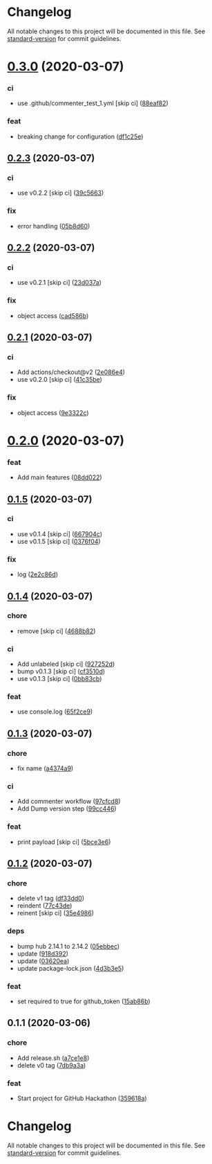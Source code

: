 # Changelog

All notable changes to this project will be documented in this file. See [standard-version](https://github.com/conventional-changelog/standard-version) for commit guidelines.

# [0.3.0](https://github.com/peaceiris/actions-label-commenter/compare/v0.2.3...v0.3.0) (2020-03-07)


### ci

* use .github/commenter_test_1.yml [skip ci] ([88eaf82](https://github.com/peaceiris/actions-label-commenter/commit/88eaf82906a2a995d435259084b385754d1a9985))

### feat

* breaking change for configuration ([df1c25e](https://github.com/peaceiris/actions-label-commenter/commit/df1c25ee366d3c9c7d45ebe74d51247dff11747e))



## [0.2.3](https://github.com/peaceiris/actions-label-commenter/compare/v0.2.2...v0.2.3) (2020-03-07)


### ci

* use v0.2.2 [skip ci] ([39c5663](https://github.com/peaceiris/actions-label-commenter/commit/39c5663ea9bf00cc52142d4e0773efd849ba31f7))

### fix

* error handling ([05b8d60](https://github.com/peaceiris/actions-label-commenter/commit/05b8d6003c1b637756cab8b5a6bcf3259566e70d))



## [0.2.2](https://github.com/peaceiris/actions-label-commenter/compare/v0.2.1...v0.2.2) (2020-03-07)


### ci

* use v0.2.1 [skip ci] ([23d037a](https://github.com/peaceiris/actions-label-commenter/commit/23d037ab37f463156bb226d70d5f7d923163f0a1))

### fix

* object access ([cad586b](https://github.com/peaceiris/actions-label-commenter/commit/cad586b4e9bfe0f35beed3fb6d77bbbebd902122))



## [0.2.1](https://github.com/peaceiris/actions-label-commenter/compare/v0.2.0...v0.2.1) (2020-03-07)


### ci

* Add actions/checkout@v2 ([2e086e4](https://github.com/peaceiris/actions-label-commenter/commit/2e086e46d2f9d6e69c90851bdcc98482a3ce08e7))
* use v0.2.0 [skip ci] ([41c35be](https://github.com/peaceiris/actions-label-commenter/commit/41c35bec39fe481779de24e9349d2e7d62ca8ac7))

### fix

* object access ([9e3322c](https://github.com/peaceiris/actions-label-commenter/commit/9e3322c12316ce759dc371e6925bb4dbead2cc41))



# [0.2.0](https://github.com/peaceiris/actions-label-commenter/compare/v0.1.5...v0.2.0) (2020-03-07)


### feat

* Add main features ([08dd022](https://github.com/peaceiris/actions-label-commenter/commit/08dd02298f7a17e8ad56416b605ee97905d67fc0))



## [0.1.5](https://github.com/peaceiris/actions-label-commenter/compare/v0.1.4...v0.1.5) (2020-03-07)


### ci

* use v0.1.4 [skip ci] ([667904c](https://github.com/peaceiris/actions-label-commenter/commit/667904c47d565d124f0d32f2a375a7311f498ada))
* use v0.1.5 [skip ci] ([0376f04](https://github.com/peaceiris/actions-label-commenter/commit/0376f04ff3eaa8412c0ab69b3916f68d72df0c60))

### fix

* log ([2e2c86d](https://github.com/peaceiris/actions-label-commenter/commit/2e2c86de0c5cab8f2240156e0b0273d6c042bd27))



## [0.1.4](https://github.com/peaceiris/actions-label-commenter/compare/v0.1.3...v0.1.4) (2020-03-07)


### chore

* remove [skip ci] ([4688b82](https://github.com/peaceiris/actions-label-commenter/commit/4688b8285fae8087228846b910dbc85ab4bb974d))

### ci

* Add unlabeled [skip ci] ([927252d](https://github.com/peaceiris/actions-label-commenter/commit/927252dfd42e033971d48da6ee982ee591c37b7a))
* bump v0.1.3 [skip ci] ([cf3510d](https://github.com/peaceiris/actions-label-commenter/commit/cf3510d915bf39cfa831c7f05a738eb0a9face1b))
* use v0.1.3 [skip ci] ([0bb83cb](https://github.com/peaceiris/actions-label-commenter/commit/0bb83cbc8b73c8b453be2fcc954856b45de6843c))

### feat

* use console.log ([65f2ce9](https://github.com/peaceiris/actions-label-commenter/commit/65f2ce93184bada6e02c3f672a9112727ca52059))



## [0.1.3](https://github.com/peaceiris/actions-label-commenter/compare/v0.1.2...v0.1.3) (2020-03-07)


### chore

* fix name ([a4374a9](https://github.com/peaceiris/actions-label-commenter/commit/a4374a96c9a81331e4be130f7db15be54ed32713))

### ci

* Add commenter workflow ([97cfcd8](https://github.com/peaceiris/actions-label-commenter/commit/97cfcd82dfdb9a41a98888f144cf48cc4a00f1b5))
* Add Dump version step ([99cc446](https://github.com/peaceiris/actions-label-commenter/commit/99cc446c121331107c2c64b05528f549dac4d426))

### feat

* print payload [skip ci] ([5bce3e6](https://github.com/peaceiris/actions-label-commenter/commit/5bce3e683ab81ebc68e2ea88ff39e0a86ac0d2e6))



## [0.1.2](https://github.com/peaceiris/actions-label-commenter/compare/v0.1.1...v0.1.2) (2020-03-07)


### chore

* delete v1 tag ([df33dd0](https://github.com/peaceiris/actions-label-commenter/commit/df33dd0fe98ed31e07a5cf56e2b9f4fe7b68e8aa))
* reindent ([77c43de](https://github.com/peaceiris/actions-label-commenter/commit/77c43de2808f14dc55fbfd82ffeb293536da6247))
* reinent [skip ci] ([35e4986](https://github.com/peaceiris/actions-label-commenter/commit/35e498696b89ea1217afb24fc5f42b666e3a438e))

### deps

* bump hub 2.14.1 to 2.14.2 ([05ebbec](https://github.com/peaceiris/actions-label-commenter/commit/05ebbec8f97b17ac3885987944fd9aa50a9beea3))
* update ([918d392](https://github.com/peaceiris/actions-label-commenter/commit/918d3924410c4291ecd8cf6c78bc8a25e0f0b824))
* update ([03620ea](https://github.com/peaceiris/actions-label-commenter/commit/03620ea37c0ae04671241805d138c4d6b1430a16))
* update package-lock.json ([4d3b3e5](https://github.com/peaceiris/actions-label-commenter/commit/4d3b3e5244b56ec1ff9a737ef911261148b330ad))

### feat

* set required to true for github_token ([15ab86b](https://github.com/peaceiris/actions-label-commenter/commit/15ab86b01b8651e090bd56d182921d2c94c1faf8))



## 0.1.1 (2020-03-06)


### chore

* Add release.sh ([a7ce1e8](https://github.com/peaceiris/actions-label-commenter/commit/a7ce1e8f50b449cabbdb385f8ca19903def58feb))
* delete v0 tag ([7db9a3a](https://github.com/peaceiris/actions-label-commenter/commit/7db9a3a1e433078ba611e367df2b8a65b45666a7))

### feat

* Start project for GitHub Hackathon ([359618a](https://github.com/peaceiris/actions-label-commenter/commit/359618aeb30abe750f82f5b035f26e83f29d12ba))



# Changelog

All notable changes to this project will be documented in this file. See [standard-version](https://github.com/conventional-changelog/standard-version) for commit guidelines.
